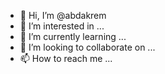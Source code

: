 - 👋 Hi, I’m @abdakrem
- 👀 I’m interested in ...
- 🌱 I’m currently learning ...
- 💞️ I’m looking to collaborate on ...
- 📫 How to reach me ...

<!---
abdakrem/abdakrem is a ✨ special ✨ repository because its `README.md` (this file) appears on your GitHub profile.
You can click the Preview link to take a look at your changes.
--->
